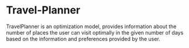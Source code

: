 # Travel-Planner
TravelPlanner is an optimization model, provides information about the number of places the user can visit optimally in the given number of days based on the information and preferences provided by the user.
